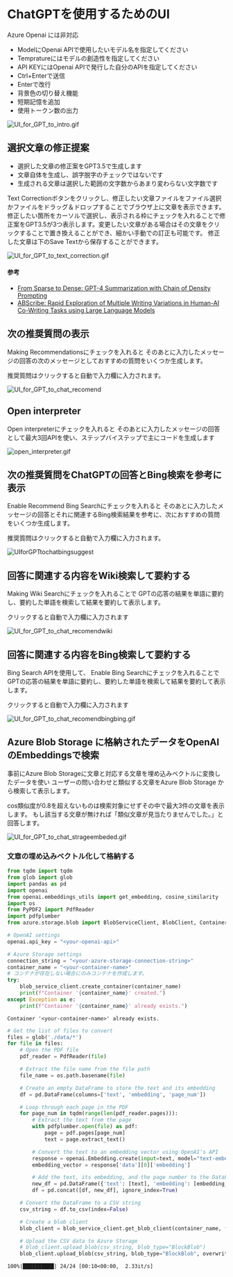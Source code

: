 # ChatGPTを使用するためのUI

Azure Openai には非対応

- ModelにOpenai APIで使用したいモデル名を指定してください
- Tempratureにはモデルの創造性を指定してください
- API KEYにはOpenai APIで発行した自分のAPIを指定してください
- Ctrl+Enterで送信
- Enterで改行
- 背景色の切り替え機能
- 短期記憶を追加
- 使用トークン数の出力

![UI_for_GPT_to_intro.gif](./UI_for_GPT_to_intro.gif)

## 選択文章の修正提案

- 選択した文章の修正案をGPT3.5で生成します
- 文章自体を生成し、誤字脱字のチェックではないです
- 生成される文章は選択した範囲の文字数からあまり変わらない文字数です

Text Correctionボタンをクリックし、修正したい文章ファイルをファイル選択かファイルをドラッグ＆ドロップすることでブラウザ上に文章を表示できます。
修正したい箇所をカーソルで選択し、表示される枠にチェックを入れることで修正案をGPT3.5が3つ表示します。変更したい文章がある場合はその文章をクリックすることで置き換えることができ、細かい手動での訂正も可能です。
修正した文章は下のSave Textから保存することができます。

![UI_for_GPT_to_text_correction.gif](./UI_for_GPT_to_text_correction.gif)

#### 参考

- [From Sparse to Dense: GPT-4 Summarization with Chain of Density Prompting](https://arxiv.org/abs/2309.04269)
- [ABScribe: Rapid Exploration of Multiple Writing Variations in Human-AI Co-Writing Tasks using Large Language Models](https://arxiv.org/abs/2310.00117)

## 次の推奨質問の表示

Making Recommendationsにチェックを入れると
そのあとに入力したメッセージの回答の次のメッセージとしておすすめの質問をいくつか生成します。

推奨質問はクリックすると自動で入力欄に入力されます。

![UI_for_GPT_to_chat_recomend](./UI_for_GPT_to_chat_recomend.gif)

##  Open interpreter

Open interpreterにチェックを入れると
そのあとに入力したメッセージの回答として最大3回APIを使い、ステップバイステップで主にコードを生成します

![open_interpreter.gif](./open_interpreter.gif)

## 次の推奨質問をChatGPTの回答とBing検索を参考に表示

Enable Recommend Bing Searchにチェックを入れると
そのあとに入力したメッセージの回答とそれに関連するBing検索結果を参考に、次におすすめの質問をいくつか生成します。

推奨質問はクリックすると自動で入力欄に入力されます。

![UIforGPTtochatbingsuggest](./UIforGPTtochatbingsuggest.gif)

## 回答に関連する内容をWiki検索して要約する

Making Wiki Searchにチェックを入れることで
GPTの応答の結果を単語に要約し、要約した単語を検索して結果を要約して表示します。

クリックすると自動で入力欄に入力されます

![UI_for_GPT_to_chat_recomendwiki](./UI_for_GPT_to_chat_wiki.gif)

## 回答に関連する内容をBing検索して要約する

Bing Search APIを使用して、
Enable Bing Searchにチェックを入れることで
GPTの応答の結果を単語に要約し、要約した単語を検索して結果を要約して表示します。

クリックすると自動で入力欄に入力されます

![UI_for_GPT_to_chat_recomendbingbing.gif](./UI_for_GPT_to_chat_recomendbingbing.gif)

## Azure Blob Storage に格納されたデータをOpenAIのEmbeddingsで検索

事前にAzure Blob Storageに文章と対応する文章を埋め込みベクトルに変換したデータを使い
ユーザーの問い合わせと類似する文章をAzure Blob Storage から検索して表示します。

cos類似度が0.8を超えないものは検索対象にせずその中で最大3件の文章を表示します。
もし該当する文章が無ければ「類似文章が見当たりませんでした。」と回答します。

![UI_for_GPT_to_chat_strageembeded.gif](./UI_for_GPT_to_chat_strageembeded.gif)

### 文章の埋め込みベクトル化して格納する

```python
from tqdm import tqdm
from glob import glob
import pandas as pd
import openai
from openai.embeddings_utils import get_embedding, cosine_similarity
import os
from PyPDF2 import PdfReader
import pdfplumber
from azure.storage.blob import BlobServiceClient, BlobClient, ContainerClient

# OpenAI settings
openai.api_key = "<your-openai-api>"

# Azure Storage settings
connection_string = "<your-azure-storage-connection-string>"
container_name = "<your-container-name>"
# コンテナが存在しない場合にのみコンテナを作成します。
try:
    blob_service_client.create_container(container_name)
    print(f"Container '{container_name}' created.")
except Exception as e:
    print(f"Container '{container_name}' already exists.")
```

    Container '<your-container-name>' already exists.



```python
# Get the list of files to convert
files = glob('./data/*')
for file in files:
    # Open the PDF file
    pdf_reader = PdfReader(file)

    # Extract the file name from the file path
    file_name = os.path.basename(file)

    # Create an empty DataFrame to store the text and its embedding
    df = pd.DataFrame(columns=['text', 'embedding', 'page_num'])

    # Loop through each page in the PDF
    for page_num in tqdm(range(len(pdf_reader.pages))):
        # Extract the text from the page
        with pdfplumber.open(file) as pdf:
            page = pdf.pages[page_num]
            text = page.extract_text()

        # Convert the text to an embedding vector using OpenAI's API
        response = openai.Embedding.create(input=text, model="text-embedding-ada-002")
        embedding_vector = response['data'][0]['embedding']

        # Add the text, its embedding, and the page number to the DataFrame
        new_df = pd.DataFrame({'text': [text], 'embedding': [embedding_vector], 'page_num': [page_num]})
        df = pd.concat([df, new_df], ignore_index=True)

    # Convert the DataFrame to a CSV string
    csv_string = df.to_csv(index=False)

    # Create a blob client
    blob_client = blob_service_client.get_blob_client(container_name, f'{file_name}.csv')

    # Upload the CSV data to Azure Storage
    # blob_client.upload_blob(csv_string, blob_type="BlockBlob")
    blob_client.upload_blob(csv_string, blob_type="BlockBlob", overwrite=True)

```

    100%|██████████| 24/24 [00:10<00:00,  2.33it/s]

